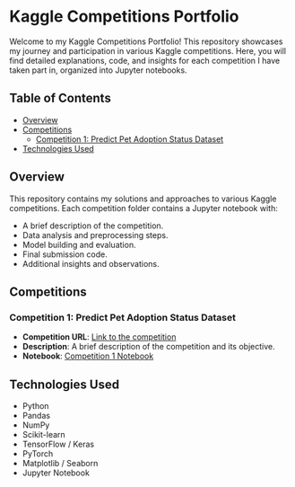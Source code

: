 # Kaggle Competitions Portfolio

Welcome to my Kaggle Competitions Portfolio! This repository showcases my journey and participation in various Kaggle competitions. Here, you will find detailed explanations, code, and insights for each competition I have taken part in, organized into Jupyter notebooks.

## Table of Contents

- [Overview](#overview)
- [Competitions](#competitions)
  - [Competition 1: Predict Pet Adoption Status Dataset](#competition-1-competition-name)
- [Technologies Used](#technologies-used)

## Overview

This repository contains my solutions and approaches to various Kaggle competitions. Each competition folder contains a Jupyter notebook with:

- A brief description of the competition.
- Data analysis and preprocessing steps.
- Model building and evaluation.
- Final submission code.
- Additional insights and observations.

## Competitions

### Competition 1: Predict Pet Adoption Status Dataset

- **Competition URL**: [Link to the competition]([https://www.kaggle.com/competitions/competition-name](https://www.kaggle.com/datasets/rabieelkharoua/predict-pet-adoption-status-dataset))
- **Description**: A brief description of the competition and its objective.
- **Notebook**: [Competition 1 Notebook]([https://github.com/Nithish-github/Kaggle-MachineLearning/blob/main/Predict_Pet_Adoption_Model.ipynb])

## Technologies Used

- Python
- Pandas
- NumPy
- Scikit-learn
- TensorFlow / Keras
- PyTorch
- Matplotlib / Seaborn
- Jupyter Notebook
